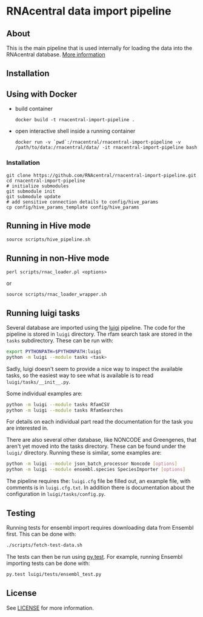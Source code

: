 # RNAcentral data import pipeline

## About

This is the main pipeline that is used internally for loading the data into the RNAcentral database.
[More information](http://www.ebi.ac.uk/seqdb/confluence/display/RNAC/RNAcentral+data+import+pipeline)

## Installation

## Using with Docker

* build container
  ```
  docker build -t rnacentral-import-pipeline .
  ```

* open interactive shell inside a running container
  ```
  docker run -v `pwd`:/rnacentral/rnacentral-import-pipeline -v /path/to/data:/rnacentral/data/ -it rnacentral-import-pipeline bash
  ```

### Installation

```
git clone https://github.com/RNAcentral/rnacentral-import-pipeline.git
cd rnacentral-import-pipeline
# initialize submodules
git submodule init
git submodule update
# add sensitive connection details to config/hive_params
cp config/hive_params_template config/hive_params
```

## Running in Hive mode

	source scripts/hive_pipeline.sh

## Running in non-Hive mode


	perl scripts/rnac_loader.pl <options>

or

	source scripts/rnac_loader_wrapper.sh

## Running luigi tasks

Several database are imported using the
[luigi](https://github.com/spotify/luigi) pipeline. The code for the pipeline
is stored in `luigi` directory. The rfam search task are stored in the `tasks`
subdirectory. These can be run with:

```sh
export PYTHONPATH=$PYTHONPATH:luigi
python -m luigi --module tasks <task>
```

Sadly, luigi doesn't seem to provide a nice way to inspect the available tasks,
so the easiest way to see what is available is to read
`luigi/tasks/__init__.py`.

Some individual examples are:

```sh
python -m luigi --module tasks RfamCSV
python -m luigi --module tasks RfamSearches
```

For details on each individual part read the documentation for the task you are
interested in.

There are also several other database, like NONCODE and Greengenes, that aren't
yet moved into the tasks directory. These can be found under the `luigi/`
directory. Running these is similar, some examples are:

```sh
python -m luigi --module json_batch_processor Noncode [options]
python -m luigi --module ensembl.species SpeciesImporter [options]
```

The pipeline requires the: `luigi.cfg` file be filled out, an example file,
with comments is in `luigi.cfg.txt`. In addition there is documentation about
the configuration in `luigi/tasks/config.py`.

## Testing

Running tests for ensembl import requires downloading data from Ensembl first.
This can be done with:

```sh
./scripts/fetch-test-data.sh
```

The tests can then be run using [py.test](http://pytest.org). For example,
running Ensembl importing tests can be done with:

```sh
py.test luigi/tests/ensembl_test.py
```

## License

See [LICENSE](https://github.com/RNAcentral/rnacentral-import-pipeline/blob/master/LICENSE) for more information.
